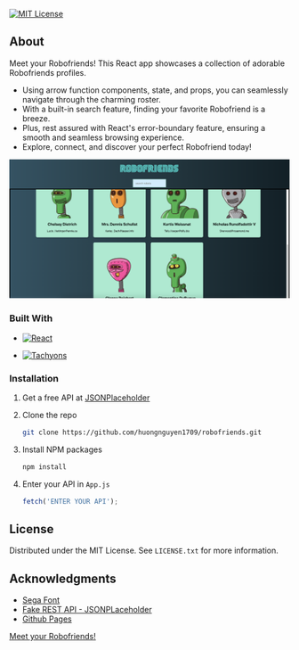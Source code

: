[![MIT License][license-shield]][license-url]

## About

Meet your Robofriends! This React app showcases a collection of adorable Robofriends profiles.

- Using arrow function components, state, and props, you can seamlessly navigate through the charming roster.
- With a built-in search feature, finding your favorite Robofriend is a breeze.
- Plus, rest assured with React's error-boundary feature, ensuring a smooth and seamless browsing experience.
- Explore, connect, and discover your perfect Robofriend today!

![Alt text](/src/assets/robofriends.png 'RoboFriends')

### Built With

- [![React][React.js]][React-url]

- [![Tachyons][Tachyons.io]][Tachyons-url]

### Installation

1. Get a free API at [JSONPlaceholder](https://jsonplaceholder.cypress.io)
2. Clone the repo
   ```sh
   git clone https://github.com/huongnguyen1709/robofriends.git
   ```
3. Install NPM packages
   ```sh
   npm install
   ```
4. Enter your API in `App.js`

   ```js
   fetch('ENTER YOUR API');
   ```

<!-- LICENSE -->

## License

Distributed under the MIT License. See `LICENSE.txt` for more information.

<!-- ACKNOWLEDGMENTS -->

## Acknowledgments

- [Sega Font](https://www.dafont.com/sega.font)
- [Fake REST API - JSONPLaceholder](https://jsonplaceholder.cypress.io/users)
- [Github Pages](https://create-react-app.dev/docs/deployment/#github-pages)

[Meet your Robofriends!](https://huongnguyen1709.github.io/robofriends/)

<!-- MARKDOWN LINKS & IMAGES -->

[license-shield]: https://img.shields.io/github/license/othneildrew/Best-README-Template.svg?style=for-the-badge
[license-url]: https://github.com/othneildrew/Best-README-Template/blob/master/LICENSE.txt
[React.js]: https://img.shields.io/badge/React-20232A?style=for-the-badge&logo=react&logoColor=61DAFB
[React-url]: https://react.dev/
[Tachyons.io]: https://img.shields.io/badge/Tachyons-8A2BE2
[Tachyons-url]: https://tachyons.io/
